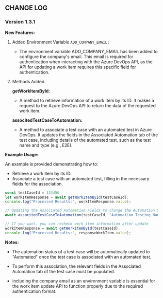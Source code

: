 ## CHANGE LOG

### Version 1.3.1
**New Features:**

1. Added Environment Variable `ADO_COMPANY_EMAIL:`

    - The environment variable ADO_COMPANY_EMAIL has been added to configure the company's email. This email is required for authentication when interacting with the Azure DevOps API, as the API for updating a work item requires this specific field for authentication.

2. Methods Added:

    **getWorkItemById:**
                    
    - A method to retrieve information of a work item by its ID. It makes a request to the Azure DevOps API to return the data of the requested work item.

    **associtedTestCaseToAutomation:**

    - A method to associate a test case with an automated test in Azure DevOps. It updates the fields in the Associated Automation tab of the test case, including details of the automated test, such as the test name and type (e.g., E2E).

**Example Usage:**

An example is provided demonstrating how to:

- Retrieve a work item by its ID.
- Associate a test case with an automated test, filling in the necessary fields for the association.
```javascript
const testCaseId = 123456
let workItemResponse = await getWorkItemById(testCaseId);
console.log("Processed Results:", workItemResponse.value);

// Updating the Associated Automation Fields to change the Automation Status to 'Automated' automatically
await associtedTestCaseToAutomation(testCaseId, "Automation Testing Name", "E2E");

// If you want, you can recheck work item information after update
workItemResponse = await getWorkItemById(testCaseId);
console.log("Processed Results:", responseWorkItem.value);

```

**Notes:**

- The automation status of a test case will be automatically updated to "Automated" once the test case is associated with an automated test.

- To perform this association, the relevant fields in the Associated Automation tab of the test case must be populated.

- Including the company email as an environment variable is essential for the work item update API to function properly due to the required authentication format.

